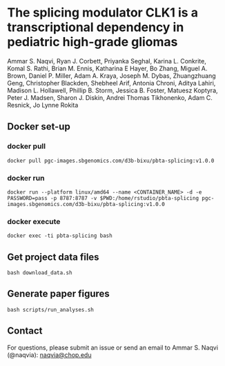 # The splicing modulator CLK1 is a transcriptional dependency in pediatric high-grade gliomas
Ammar S. Naqvi, Ryan J. Corbett, Priyanka Seghal, Karina L. Conkrite, Komal S. Rathi, Brian M. Ennis, Katharina E Hayer, Bo Zhang, Miguel A. Brown, Daniel P. Miller, Adam A. Kraya, Joseph M. Dybas, Zhuangzhuang Geng, Christopher Blackden, Shebheel Arif, Antonia Chroni, Aditya Lahiri, Madison L. Hollawell, Phillip B. Storm, Jessica B. Foster, Matuesz Koptyra, Peter J. Madsen, Sharon J. Diskin, Andrei Thomas Tikhonenko, Adam C. Resnick, Jo Lynne Rokita 

## Docker set-up
### docker pull
```
docker pull pgc-images.sbgenomics.com/d3b-bixu/pbta-splicing:v1.0.0
```
### docker run
```
docker run --platform linux/amd64 --name <CONTAINER_NAME> -d -e PASSWORD=pass -p 8787:8787 -v $PWD:/home/rstudio/pbta-splicing pgc-images.sbgenomics.com/d3b-bixu/pbta-splicing:v1.0.0
```
### docker execute
```
docker exec -ti pbta-splicing bash
```
## Get project data files
```
bash download_data.sh
```
## Generate paper figures
```
bash scripts/run_analyses.sh
```
## Contact
For questions, please submit an issue or send an email to Ammar S. Naqvi (@naqvia): naqvia@chop.edu
